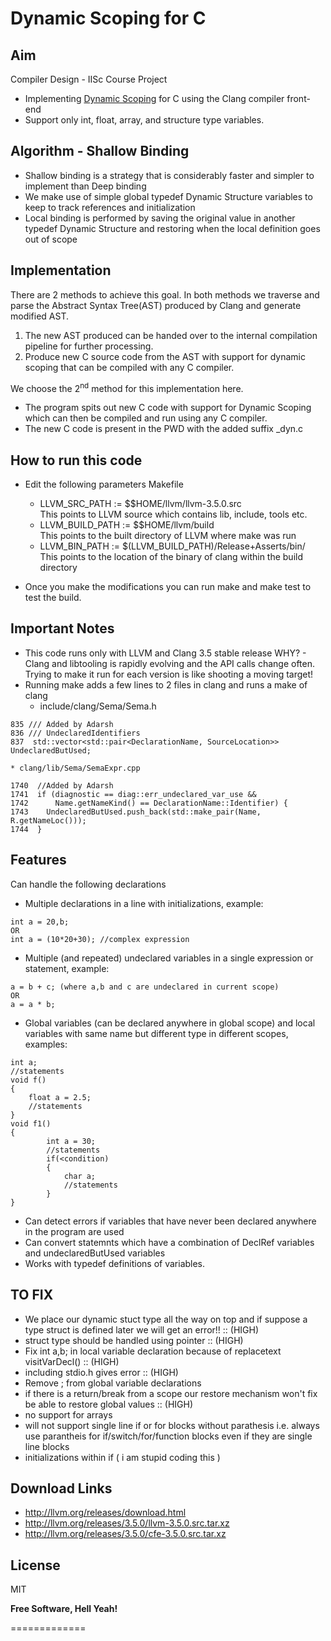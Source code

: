 Dynamic Scoping for C
=============

Aim
----

Compiler Design - IISc Course Project
- Implementing [Dynamic Scoping] for C using the Clang compiler front-end
- Support only int, float, array, and structure type variables. 

[Dynamic Scoping]: http://en.wikipedia.org/wiki/Scope_%28computer_science%29#Dynamic_scoping

Algorithm - Shallow Binding
----

- Shallow binding is a strategy that is considerably faster and simpler to implement than Deep binding
- We make use of simple global typedef Dynamic Structure variables to keep to track references and initialization
- Local binding is performed by saving the original value in another typedef Dynamic Structure and restoring when the local definition goes out of scope

Implementation
----
There are 2 methods to achieve this goal. In both methods we traverse and parse the Abstract Syntax Tree(AST) produced by Clang and generate modified AST. 
1. The new AST produced can be handed over to the internal compilation pipeline for further processing.
2. Produce new C source code from the AST with support for dynamic scoping that can be compiled with any C compiler.

We choose the 2<sup>nd</sup> method for this implementation here. 
- The program spits out new C code with support for Dynamic Scoping which can then be compiled and run using any C compiler. 
- The new C code is present in the PWD with the added suffix _dyn.c

How to run this code
----
- Edit the following parameters Makefile
    *  LLVM_SRC_PATH := $$HOME/llvm/llvm-3.5.0.src  <br /> This points to LLVM source which contains lib, include, tools etc.
    *  LLVM_BUILD_PATH := $$HOME/llvm/build <br/> This points to the built directory of LLVM where make was run
    *  LLVM_BIN_PATH := $(LLVM_BUILD_PATH)/Release+Asserts/bin/  <br/> This points to the location of the binary of clang within the build directory

- Once you make the modifications you can run make and make test to test the build.

Important Notes
----
- This code runs only with LLVM and Clang 3.5 stable release
WHY? - Clang and libtooling is rapidly evolving and the API calls change often. Trying to make it run for each version is like shooting a moving target!
- Running make adds a few lines to 2 files in clang and runs a make of clang
    * include/clang/Sema/Sema.h
```
835	/// Added by Adarsh
836	/// UndeclaredIdentifiers 
837  std::vector<std::pair<DeclarationName, SourceLocation>> UndeclaredButUsed;
```
    * clang/lib/Sema/SemaExpr.cpp
```
1740  //Added by Adarsh
1741  if (diagnostic == diag::err_undeclared_var_use && 
1742	  Name.getNameKind() == DeclarationName::Identifier) {
1743	UndeclaredButUsed.push_back(std::make_pair(Name, R.getNameLoc()));
1744  }
```

Features
----
Can handle the following declarations
- Multiple declarations in a line with initializations, example:
```
int a = 20,b;
OR
int a = (10*20+30); //complex expression
```
- Multiple (and repeated) undeclared variables in a single expression or statement, example:
```
a = b + c; (where a,b and c are undeclared in current scope)
OR
a = a * b; 
````
- Global variables (can be declared anywhere in global scope) and local variables with same name but different type in different scopes, examples:
```
int a;
//statements
void f()
{
    float a = 2.5;
    //statements
}
void f1()
{
		int a = 30;
		//statements
		if(<condition)
		{
			char a;
			//statements
		}
}
``` 
- Can detect errors if variables that have never been declared anywhere in the program are used
- Can convert statemnts which have a combination of DeclRef variables and undeclaredButUsed variables
- Works with typedef definitions of variables.

TO FIX
----
- We place our dynamic stuct type all the way on top and if suppose a type struct is defined later we will get an error!! :: (HIGH)
- struct type should be handled using pointer :: (HIGH)
- Fix int a,b; in local variable declaration because of replacetext visitVarDecl() :: (HIGH)
- including stdio.h gives error :: (HIGH)
- Remove ; from global variable declarations
- if there is a return/break from a scope our restore mechanism won't fix be able to restore global values :: (HIGH)
- no support for arrays	
- will not support single line if or for blocks without parathesis i.e. always use parantheis for if/switch/for/function blocks even if they are single line blocks
- initializations within if ( i am stupid coding this )

Download Links
----
- http://llvm.org/releases/download.html
- http://llvm.org/releases/3.5.0/llvm-3.5.0.src.tar.xz
- http://llvm.org/releases/3.5.0/cfe-3.5.0.src.tar.xz

License
----

MIT

**Free Software, Hell Yeah!**


=============
